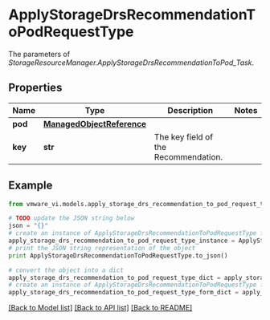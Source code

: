 # ApplyStorageDrsRecommendationToPodRequestType

The parameters of *StorageResourceManager.ApplyStorageDrsRecommendationToPod_Task*. 

## Properties
Name | Type | Description | Notes
------------ | ------------- | ------------- | -------------
**pod** | [**ManagedObjectReference**](ManagedObjectReference.md) |  | 
**key** | **str** | The key field of the Recommendation.  | 

## Example

```python
from vmware_vi.models.apply_storage_drs_recommendation_to_pod_request_type import ApplyStorageDrsRecommendationToPodRequestType

# TODO update the JSON string below
json = "{}"
# create an instance of ApplyStorageDrsRecommendationToPodRequestType from a JSON string
apply_storage_drs_recommendation_to_pod_request_type_instance = ApplyStorageDrsRecommendationToPodRequestType.from_json(json)
# print the JSON string representation of the object
print ApplyStorageDrsRecommendationToPodRequestType.to_json()

# convert the object into a dict
apply_storage_drs_recommendation_to_pod_request_type_dict = apply_storage_drs_recommendation_to_pod_request_type_instance.to_dict()
# create an instance of ApplyStorageDrsRecommendationToPodRequestType from a dict
apply_storage_drs_recommendation_to_pod_request_type_form_dict = apply_storage_drs_recommendation_to_pod_request_type.from_dict(apply_storage_drs_recommendation_to_pod_request_type_dict)
```
[[Back to Model list]](../README.md#documentation-for-models) [[Back to API list]](../README.md#documentation-for-api-endpoints) [[Back to README]](../README.md)


